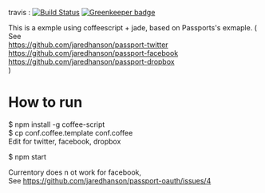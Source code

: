 
travis : [![Build Status](https://travis-ci.org/katoy/signin.png?branch=master)](https://travis-ci.org/katoy/signin) [![Greenkeeper badge](https://badges.greenkeeper.io/katoy/signin.svg)](https://greenkeeper.io/)  


This is a exmple using coffeescript + jade, based on Passports's exmaple.
( See  
  https://github.com/jaredhanson/passport-twitter  
  https://github.com/jaredhanson/passport-facebook  
  https://github.com/jaredhanson/passport-dropbox  
)

How to run
============
$ npm install -g coffee-script  
$ cp conf.coffee.template conf.coffee  
   Edit for twitter, facebook, dropbox  

$ npm start  

Currentory does n ot work for facebook,  
See  https://github.com/jaredhanson/passport-oauth/issues/4  
